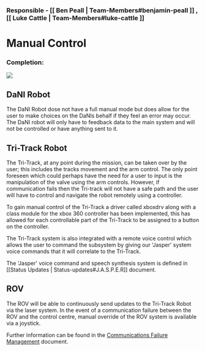 ### Responsible - [[ Ben Peall | Team-Members#benjamin-peall ]] , [[ Luke Cattle | Team-Members#luke-cattle ]]

# Manual Control

### Completion: 
<p align="left">
<img src="https://github.com/lboroEESE-16ELD002/I-ProjectDocs/blob/master/Portfolio%20SC/Update%20github%20percentage%20bar/100%25%20updated.PNG">
</p>

## DaNI Robot

The DaNI Robot dose not have a full manual mode but does allow for the user to make choices on the DaNIs behalf if they feel an error may occur. The DaNI robot will only have to feedback data to the main system and will not be controlled or have anything sent to it. 

## Tri-Track Robot

The Tri-Track, at any point during the mission, can be taken over by the user; this includes the tracks movement and the arm control. The only point foreseen which could perhaps have the need for a user to input is the manipulation of the valve using the arm controls. However, if communication fails then the Tri-track will not have a safe path and the user will have to control and navigate the robot remotely using a controller.

To gain manual control of the Tri-Track a driver called xboxdrv along with a class module for the xbox 360 controller has been implemented, this has allowed for each controllable part of the Tri-Track to be assigned to a button on the controller. 

The Tri-Track system is also integrated with a remote voice control which allows the user to command the subsystem by giving our 'Jasper' system voice commands that it will correlate to the Tri-Track. 

The 'Jasper' voice command and speech synthesis system is defined in [[Status Updates | Status-updates#J.A.S.P.E.R]] document.

## ROV

The ROV will be able to continuously send updates to the Tri-Track Robot via the laser system. In the event of a communication failure between the ROV and the control centre, manual override of the ROV system is available via a joystick.

Further information can be found in the [Communications Failure Management](https://github.com/lboroEESE-16ELD002/I-Portfolio/wiki/Communication-failure-management) document.